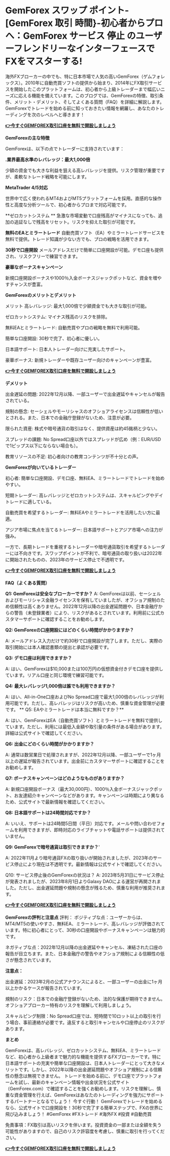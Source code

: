 # GemForex スワップ ポイント-[GemForex 取引 時間}-初心者からプロへ：GemForex サービス 停止 のユーザーフレンドリーなインターフェースでFXをマスターする!

海外FXブローカーの中でも、特に日本市場で人気の高いGemForex（ゲムフォレックス）。2010年に自動売買ソフトの提供から始まり、2014年にFX取引サービスを開始したこのプラットフォームは、初心者から上級トレーダーまで幅広いニーズに応える機能を備えています。このブログでは、GemForexの特徴、取引条件、メリット・デメリット、そしてよくある質問（FAQ）を詳細に解説します。GemForexでトレードを始める前に知っておきたい情報を網羅し、あなたのトレーディングを次のレベルへと導きます！

**[👉今すぐGEMFOREX取引口座を無料で開設しましょう](https://www.cryptoalertscam.com/gemforex-review/)**

**GemForexの主な特徴**

GemForexは、以下の点でトレーダーに支持されています：

**.業界最高水準のレバレッジ：最大1,000倍**

少額の資金でも大きな利益を狙える高レバレッジを提供。リスク管理が重要ですが、柔軟なトレード戦略を可能にします。

**MetaTrader 4/5対応**

世界中で広く使われるMT4およびMT5プラットフォームを採用。直感的な操作性と高度な分析ツールで、初心者からプロまで対応可能です。

**ゼロカットシステム
**
急激な市場変動で口座残高がマイナスになっても、追加の追証なしで残高をリセット。リスクを抑えた取引が可能です。

**無料のEAとミラートレード**
自動売買ソフト（EA）やミラートレードサービスを無料で提供。トレード知識が少ない方でも、プロの戦略を活用できます。

**30秒で口座開設**
メールアドレスだけで簡単に口座開設が可能。デモ口座も提供され、リスクフリーで練習できます。

**豪華なボーナスキャンペーン**

新規口座開設ボーナスや1000％入金ボーナスジャックポットなど、資金を増やすチャンスが豊富。


**GemForexのメリットとデメリット**

メリット
高レバレッジ: 最大1,000倍で少額資金でも大きな取引が可能。

ゼロカットシステム: マイナス残高のリスクを排除。

無料EAとミラートレード: 自動売買やプロの戦略を無料で利用可能。

簡単な口座開設: 30秒で完了、初心者に優しい。

日本語サポート: 日本人トレーダー向けに充実したサポート。

豪華ボーナス: 新規トレーダーや既存ユーザー向けのキャンペーンが豊富。

**[👉今すぐGEMFOREX取引口座を無料で開設しましょう](https://www.cryptoalertscam.com/gemforex-review/)**

**デメリット**

出金遅延の問題: 2022年12月以降、一部ユーザーで出金遅延やキャンセルが報告されている。

規制の懸念: セーシェルやモーリシャスのオフショアライセンスは信頼性が低いとされる。また、日本での金融庁登録がないため、注意が必要。

限られた資産: 株式や暗号通貨の取引はなく、提供資産は約45銘柄と少ない。

スプレッドの課題: No Spread口座以外ではスプレッドが広め（例：EUR/USDで1ピップス以下にならない場合も）。

教育リソースの不足: 初心者向けの教育コンテンツが不十分との声。


**GemForexが向いているトレーダー**

初心者: 簡単な口座開設、デモ口座、無料EA、ミラートレードでトレードを始めやすい。

短期トレーダー: 高レバレッジとゼロカットシステムは、スキャルピングやデイトレードに適している。

自動売買を希望するトレーダー: 無料EAやミラートレードを活用したい方に最適。

アジア市場に焦点を当てるトレーダー: 日本語サポートとアジア市場への注力が強み。

一方で、長期トレードを重視するトレーダーや暗号通貨取引を希望するトレーダーには不向きです。スワップポイントが不利で、暗号通貨の取り扱いは2022年に開始されたものの、2023年のサービス停止で不透明です。

**[👉今すぐGEMFOREX取引口座を無料で開設しましょう](https://www.cryptoalertscam.com/gemforex-review/)**

**FAQ（よくある質問）**


**Q1: GemForexは安全なブローカーですか？**
A: GemForexは以前、セーシェルおよびモーリシャス金融ライセンスを保有していましたが、オフショア規制のため信頼性は高くありません。2022年12月以降の出金遅延問題や、日本金融庁からの警告（未登録業者）により、リスクがあるとされています。利用前に公式カスタマーサポートに確認することをお勧めします。

**Q2: GemForexの口座開設にはどのくらい時間がかかりますか？**

A: メールアドレス入力だけで約30秒で口座開設が完了します。ただし、実際の取引開始には本人確認書類の提出と承認が必要です。

**Q3: デモ口座は利用できますか？**

A: はい、GemForexは$10,000または100万円の仮想資金付きデモ口座を提供しています。リアル口座と同じ環境で練習可能です。

**Q4: 最大レバレッジ1,000倍は誰でも利用できますか？**

A: はい、All-in-One口座およびNo Spread口座で最大1,000倍のレバレッジが利用可能です。ただし、高レバレッジはリスクが高いため、慎重な資金管理が必要です。
**
Q5: EAやミラートレードは本当に無料ですか？**

A: はい、GemForexはEA（自動売買ソフト）とミラートレードを無料で提供しています。ただし、利用には最低入金額や取引量の条件がある場合があります。詳細は公式サイトで確認してください。

**Q6: 出金にどのくらい時間がかかりますか？**

A: 通常は数営業日で処理されますが、2022年12月以降、一部ユーザーで1ヶ月以上の遅延が報告されています。出金前にカスタマーサポートに確認することをお勧めします。

**Q7: ボーナスキャンペーンはどのようなものがありますか？**

A: 新規口座開設ボーナス（最大30,000円）、1000％入金ボーナスジャックポット、お友達紹介キャンペーンなどがあります。キャンペーンは時期により異なるため、公式サイトで最新情報を確認してください。

**Q8: 日本語サポートは24時間対応ですか？**

A: いいえ、サポートは24時間5日間（平日）対応です。メールや問い合わせフォームを利用できますが、即時対応のライブチャットや電話サポートは提供されていません。

**Q9: GemForexで暗号通貨は取引できますか？**'

A: 2022年11月より暗号通貨FXの取り扱いが開始されましたが、2023年のサービス停止により現在は不透明です。最新情報は公式サイトで確認してください。

Q10: サービス停止後のGemForexの状況は？
A: 2023年5月31日にサービス停止が発表されましたが、2023年8月1日よりGalaxy DAOによる運営が再開されました。ただし、出金遅延問題や規制の懸念が残るため、慎重な利用が推奨されます。

**[👉今すぐGEMFOREX取引口座を無料で開設しましょう](https://www.cryptoalertscam.com/gemforex-review/)**

**GemForexの評判と注意点**
評判：
ポジティブな点：ユーザーからは、MT4/MT5の使いやすさ、無料EA、ミラートレード、高レバレッジが評価されています。特に初心者にとって、30秒の口座開設やボーナスキャンペーンは魅力的です。

ネガティブな点：2022年12月以降の出金遅延やキャンセル、凍結された口座の報告が目立ちます。また、日本金融庁の警告やオフショア規制による信頼性の低さが懸念されています。

**注意点：**

出金遅延：2023年2月の公式アナウンスによると、一部ユーザーの出金に1ヶ月以上かかるケースが報告されています。

規制のリスク：日本での金融庁登録がないため、法的な保護が期待できません。オフショアブローカー特有のリスクを理解して利用しましょう。

スキャルピング制限：No Spread口座では、短時間で10ロット以上の取引を行う場合、事前連絡が必要です。違反すると取引キャンセルや口座停止のリスクがあります。

**まとめ**

GemForexは、高レバレッジ、ゼロカットシステム、無料EA、ミラートレードなど、初心者から上級者まで魅力的な機能を提供するFXブローカーです。特に日本語サポートの充実や簡単な口座開設は、日本人トレーダーにとって大きなメリットです。しかし、2022年以降の出金遅延問題やオフショア規制による信頼性の懸念は無視できません。
トレードを始める前に、デモ口座でプラットフォームを試し、最新のキャンペーン情報や出金状況を公式サイト（GemForex.com）で確認することを強くお勧めします。リスクを理解し、慎重な資金管理を行えば、GemForexはあなたのトレーディングを強力にサポートするパートナーとなるでしょう！
今すぐ行動！
GemForexでトレードを始めるなら、公式サイトで口座開設を！30秒で完了する簡単ステップで、FXの世界に飛び込みましょう！
#GemForex #FXトレード #海外FX #投資 #自動売買

免責事項：FX取引は高いリスクを伴います。投資資金の一部または全額を失う可能性がありますので、自己のリスク許容度を考慮し、慎重に取引を行ってください。

**[👉今すぐGEMFOREX取引口座を無料で開設しましょう](https://www.cryptoalertscam.com/gemforex-review/)**
